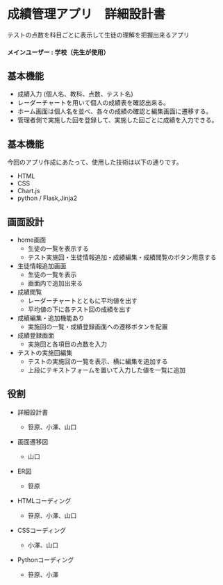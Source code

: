 # 成績管理アプリ　詳細設計書
テストの点数を科目ごとに表示して生徒の理解を把握出来るアプリ  
#### メインユーザー : 学校（先生が使用）

## 基本機能
- 成績入力 (個人名、教科、点数、テスト名)
- レーダーチャートを用いて個人の成績表を確認出来る。
- ホーム画面は個人名を並べ、各々の成績の確認と編集画面に遷移する。
- 管理者側で実施した回を登録して、実施した回ごとに成績を入力できる。
  
## 基本機能
今回のアプリ作成にあたって、使用した技術は以下の通りです。
- HTML
- CSS
- Chart.js
- python / Flask,Jinja2

## 画面設計
- home画面
  - 生徒の一覧を表示する
  - テスト実施回・生徒情報追加・成績編集・成績閲覧のボタン用意する 
- 生徒情報追加画面
  - 生徒の一覧を表示
  - 画面内で追加出来る
- 成績閲覧
  - レーダーチャートとともに平均値を出す
  - 平均値の下に各テスト回の成績を出す
- 成績編集・追加機能あり
  - 実施回の一覧・成績登録画面への遷移ボタンを配置
- 成績登録画面
  - 実施回と各項目の点数を入力
- テストの実施回編集
  - テストの実施回の一覧を表示、横に編集を追加する
  - 上段にテキストフォームを置いて入力した値を一覧に追加


## 役割
- 詳細設計書
  - 笹原、小澤、山口

- 画面遷移図
  - 山口

-  ER図
   -  笹原

-  HTMLコーディング
   -  笹原、小澤、山口

-  CSSコーディング
   -  小澤、山口

-  Pythonコーディング
   -  笹原、小澤

